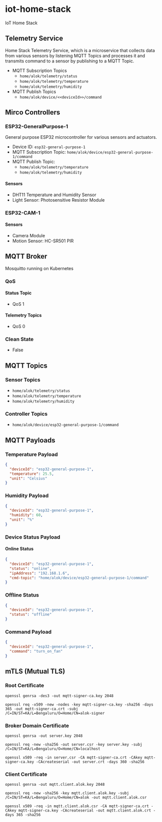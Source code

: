 # iot-home-stack
IoT Home Stack

## Telemetry Service
Home Stack Telemetry Service, which is a microservice that collects data from various sensors by listening MQTT Topics and processes it and transmits command to a sensor by publishing to a MQTT Topic.
- MQTT Subscription Topics
  - `home/alok/telemetry/status` 
  - `home/alok/telemetry/temperature`
  - `home/alok/telemetry/humidity`
- MQTT Publish Topics
  - `home/alok/device/<<deviceId>>/command`
## Mirco Controllers
### ESP32-GeneralPurpose-1
General purpose ESP32 microcontroller for various sensors and actuators.
- Device ID: `esp32-general-purpose-1`
- MQTT Subscription Topic: `home/alok/device/esp32-general-purpose-1/command`
- MQTT Publish Topic: 
  - `home/alok/telemetry/temperature`
  - `home/alok/telemetry/humidity`
#### Sensors
- DHT11 Temperature and Humidity Sensor
- Light Sensor: Photosensitive Resistor Module
### ESP32-CAM-1
#### Sensors
- Camera Module
- Motion Sensor: HC-SR501 PIR
## MQTT Broker
Mosquitto running on Kubernetes
### QoS
#### Status Topic
- QoS 1
#### Telemetry Topics
- QoS 0
### Clean State
- False
## MQTT Topics
### Sensor Topics
- `home/alok/telemetry/status`
- `home/alok/telemetry/temperature`
- `home/alok/telemetry/humidity`
### Controller Topics
- `home/alok/device/esp32-general-purpose-1/command`
## MQTT Payloads
### Temperature Payload
```json
{
  "deviceId": "esp32-general-purpose-1",
  "temperature": 25.5,
  "unit": "Celsius"
}
```
### Humidity Payload
```json
{
  "deviceId": "esp32-general-purpose-1",
  "humidity": 60,
  "unit": "%"
}
```
### Device Status Payload
#### Online Status
```json
{
  "deviceId": "esp32-general-purpose-1",
  "status": "online",
  "ipAddress": "192.168.1.6",
  "cmd-topic": "home/alok/device/esp32-general-purpose-1/command"
}
```
### Offline Status
```json
{
  "deviceId": "esp32-general-purpose-1",
  "status": "offline"
}
```
### Command Payload
```json
{
  "deviceId": "esp32-general-purpose-1",
  "command": "turn_on_fan"
}
```
## mTLS (Mutual TLS)
### Root Certificate
```shell
openssl genrsa -des3 -out mqtt-signer-ca.key 2048
```
```shell
openssl req -x509 -new -nodes -key mqtt-signer-ca.key -sha256 -days 365 -out mqtt-signer-ca.crt -subj /C=IN/ST=KA/L=Bengaluru/O=Home/CN=alok-signer
```
### Broker Domain Certificate
```shell
openssl genrsa -out server.key 2048
```
```shell
openssl req -new -sha256 -out server.csr -key server.key -subj /C=IN/ST=KA/L=Bengaluru/O=Home/CN=localhost
```
```shell
openssl x509 -req -in server.csr -CA mqtt-signer-ca.crt -CAkey mqtt-signer-ca.key -CAcreateserial -out server.crt -days 360 -sha256
```
### Client Certificate
```shell
openssl genrsa -out mqtt.client.alok.key 2048
```
```shell
openssl req -new -sha256 -key mqtt.client.alok.key -subj /C=IN/ST=KA/L=Bengaluru/O=Home/CN=alok -out mqtt.client.alok.csr
```
```shell
openssl x509 -req -in mqtt.client.alok.csr -CA mqtt-signer-ca.crt -CAkey mqtt-signer-ca.key -CAcreateserial -out mqtt.client.alok.crt -days 365 -sha256
```